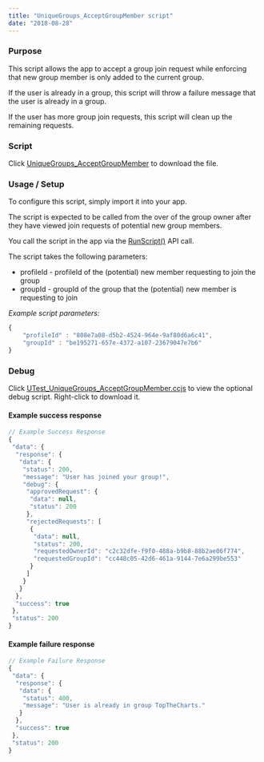 ```yaml
---
title: "UniqueGroups_AcceptGroupMember script"
date: "2018-08-28"
---
```


### Purpose

This script allows the app to accept a group join request while enforcing that new group member is only added to the current group.

If the user is already in a group, this script will throw a failure message that the user is already in a group.

If the user has more group join requests, this script will clean up the remaining requests.

### Script

Click [UniqueGroups_AcceptGroupMember](script/UniqueGroups_AcceptGroupMember.ccjs.zip) to download the file.

### Usage / Setup

To configure this script, simply import it into your app.

The script is expected to be called from the over of the group owner after they have viewed join requests of potential new group members.

You call the script in the app via the [RunScript()](/api/capi/script/runscript) API call.

The script takes the following parameters:

- profileId - profileId of the (potential) new member requesting to join the group
- groupId - groupId of the group that the (potential) new member is requesting to join

_Example script parameters:_
```js
{
    "profileId" : "808e7a08-d5b2-4524-964e-9af80d6a6c41",
    "groupId" : "be195271-657e-4372-a107-23679047e7b6"
}
```
### Debug

Click [UTest_UniqueGroups_AcceptGroupMember.ccjs](script/UTest_UniqueGroups_AcceptGroupMember.ccjs) to view the optional debug script. Right-click to download it.

#### Example success response
```js
// Example Success Response
{
 "data": {
  "response": {
   "data": {
    "status": 200,
    "message": "User has joined your group!",
    "debug": {
     "approvedRequest": {
      "data": null,
      "status": 200
     },
     "rejectedRequests": [
      {
       "data": null,
       "status": 200,
       "requestedOwnerId": "c2c32dfe-f9f0-488a-b9b8-88b2ae06f774",
       "requestedGroupId": "cc448c05-42d6-461a-9144-7e6a299be553"
      }
     ]
    }
   }
  },
  "success": true
 },
 "status": 200
}
```
#### Example failure response
```js
// Example Failure Response  
{
 "data": {
  "response": {
   "data": {
    "status": 400,
    "message": "User is already in group TopTheCharts."
   }
  },
  "success": true
 },
 "status": 200
}
```